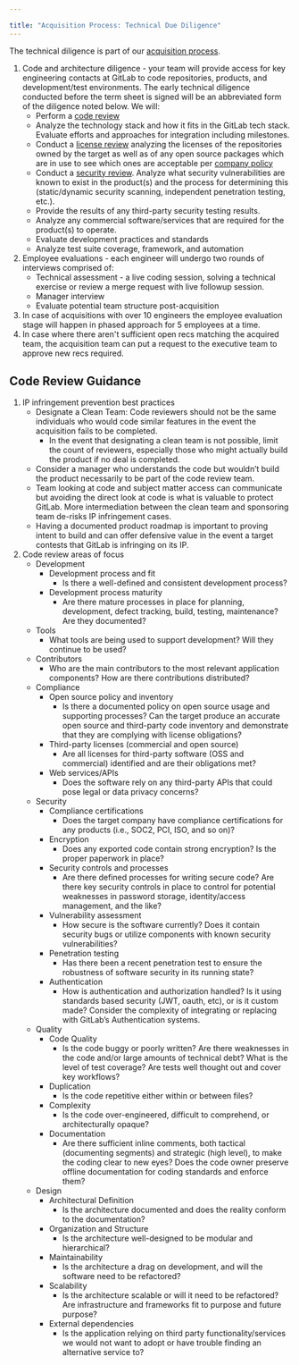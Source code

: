 ```yaml
---

title: "Acquisition Process: Technical Due Diligence"
---
```


The technical diligence is part of our [acquisition process](/handbook/acquisitions/acquisition-process/).

1. Code and architecture diligence - your team will provide access for key engineering contacts at GitLab to code repositories, products, and development/test environments. The early technical diligence conducted before the term sheet is signed will be an abbreviated form of the diligence noted below. We will:
    - Perform a [code review](#code-review-guidance)
    - Analyze the technology stack and how it fits in the GitLab tech stack.  Evaluate efforts and approaches for integration including milestones.
    - Conduct a [license review](https://docs.gitlab.com/ee/user/application_security/#quick-start) analyzing the licenses of the repositories owned by the target as well as of any open source packages which are in use to see which ones are acceptable per [company policy](/handbook/engineering/open-source/#acceptable-licenses)
    - Conduct a [security review](https://docs.gitlab.com/ee/user/application_security/#quick-start).  Analyze what security vulnerabilities are known to exist in the product(s) and the process for determining this (static/dynamic security scanning, independent penetration testing, etc.).
    - Provide the results of any third-party security testing results.
    - Analyze any commercial software/services that are required for the product(s) to operate.
    - Evaluate development practices and standards
    - Analyze test suite coverage, framework, and automation
1. Employee evaluations - each engineer will undergo two rounds of interviews comprised of:
    - Technical assessment - a live coding session, solving a technical exercise or review a merge request with live followup session.
    - Manager interview
    - Evaluate potential team structure post-acquisition
1. In case of acquisitions with over 10 engineers the employee evaluation stage will happen in phased approach for 5 employees at a time.
1. In case where there aren't sufficient open recs matching the acquired team, the acquisition team can put a request to the executive team to approve new recs required.

## Code Review Guidance

1. IP infringement prevention best practices
    - Designate a Clean Team: Code reviewers should not be the same individuals who would code similar features in the event the acquisition fails to be completed.
        - In the event that designating a clean team is not possible, limit the count of reviewers, especially those who might actually build the product if no deal is completed.
    - Consider a manager who understands the code but wouldn’t build the product necessarily to be part of the code review team.
    - Team looking at code and subject matter access can communicate but avoiding the direct look at code is what is valuable to protect GitLab. More intermediation between the clean team and sponsoring team de-risks IP infringement cases.
    - Having a documented product roadmap is important to proving intent to build and can offer defensive value in the event a target contests that GitLab is infringing on its IP.
1. Code review areas of focus
    - Development
        - Development process and fit
            - Is there a well-defined and consistent development process?
        - Development process maturity
            - Are there mature processes in place for planning, development, defect tracking, build, testing, maintenance? Are they documented?
    - Tools
        - What tools are being used to support development? Will they continue to be used?
    - Contributors
        - Who are the main contributors to the most relevant application components? How are there contributions distributed?
    - Compliance
        - Open source policy and inventory
            - Is there a documented policy on open source usage and supporting processes? Can the target produce an accurate open source and third-party code inventory and demonstrate that they are complying with license obligations?
        - Third-party licenses (commercial and open source)
            - Are all licenses for third-party software (OSS and commercial) identified and are their obligations met?
        - Web services/APIs
            - Does the software rely on any third-party APIs that could pose legal or data privacy concerns?
    - Security
        - Compliance certifications
            - Does the target company have compliance certifications for any products (i.e., SOC2, PCI, ISO, and so on)?
        - Encryption
            - Does any exported code contain strong encryption? Is the proper paperwork in place?
        - Security controls and processes
            - Are there defined processes for writing secure code? Are there key security controls in place to control for potential weaknesses in password storage, identity/access management, and the like?
        - Vulnerability assessment
            - How secure is the software currently? Does it contain security bugs or utilize components with known security vulnerabilities?
        - Penetration testing
            - Has there been a recent penetration test to ensure the robustness of software security in its running state?
        - Authentication
            - How is authentication and authorization handled?  Is it using standards based security (JWT, oauth, etc), or is it custom made?  Consider the complexity of integrating or replacing with GitLab’s Authentication systems.
    - Quality
        - Code Quality
            - Is the code buggy or poorly written? Are there weaknesses in the code and/or large amounts of technical debt?
            What is the level of test coverage? Are tests well thought out and cover key workflows?
        - Duplication
            - Is the code repetitive either within or between files?
        - Complexity
            - Is the code over-engineered, difficult to comprehend, or architecturally opaque?
        - Documentation
            - Are there sufficient inline comments, both tactical (documenting segments) and strategic (high level), to make the coding clear to new eyes? Does the code owner preserve offline documentation for coding standards and enforce them?
    - Design
        - Architectural Definition
            - Is the architecture documented and does the reality conform to the documentation?
        - Organization and Structure
            - Is the architecture well-designed to be modular and hierarchical?
        - Maintainability
            - Is the architecture a drag on development, and will the software need to be refactored?
        - Scalability
          - Is the architecture scalable or will it need to be refactored? Are infrastructure and frameworks fit to purpose and future purpose?
        - External dependencies
            - Is the application relying on third party functionality/services we would not want to adopt or have trouble finding an alternative service to?
